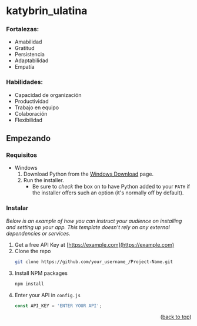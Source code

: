 # katybrin_ulatina

### Fortalezas:
- Amabilidad 
- Gratitud 
- Persistencia 
- Adaptabilidad 
- Empatía

### Habilidades:
- Capacidad de organización 
- Productividad 
- Trabajo en equipo
- Colaboración 
- Flexibilidad


## Empezando

### Requisitos

- Windows
    1. Download Python from the [Windows Download](https://www.python.org/downloads/windows/) page.
    2. Run the installer.
        - Be sure to _check_ the box on to have Python added to your `PATH` if the installer offers such an option (it's normally off by default).

### Instalar

_Below is an example of how you can instruct your audience on installing and setting up your app. This template doesn't rely on any external dependencies or services._

1. Get a free API Key at [https://example.com](https://example.com)
2. Clone the repo
   ```sh
   git clone https://github.com/your_username_/Project-Name.git
   ```
3. Install NPM packages
   ```sh
   npm install
   ```
4. Enter your API in `config.js`
   ```js
   const API_KEY = 'ENTER YOUR API';
   ```

<p align="right">(<a href="#top">back to top</a>)</p>
